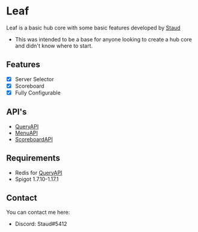 # Leaf

Leaf is a basic hub core with some basic features developed by [Staud](https://github.com/staudlol)
- This was intended to be a base for anyone looking to create a hub core and didn't know where to start.

## Features
- [x] Server Selector
- [x] Scoreboard
- [x] Fully Configurable

## API's
- [QueryAPI](https://github.com/InvisRaidinq/QueryAPI-Bukkit)
- [MenuAPI](https://github.com/NoSequel/MenuAPI)
- [ScoreboardAPI](https://github.com/NoSequel/ScoreboardAPI)

## Requirements
- Redis for [QueryAPI](https://github.com/InvisRaidinq/QueryAPI-Bukkit)
- Spigot 1.7.10-1.17.1

## Contact
You can contact me here:
* Discord: Staud#5412
